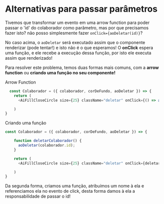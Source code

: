 # Alternativas para passar parâmetros


Tivemos que transformar um evento em uma arrow function para poder passar o 'id' do colaborador como parâmetro, mas por que precisamos fazer isto? não posso simplesmente fazer ``onClick={aoDeletar(id)}``?

No caso acima, o ``aoDeletar`` será executado assim que o componente renderizar (pode tentar!) e isto não é o que esperamos! O **onClick** espera uma função, e ele recebe a execução dessa função, por isto ele executa assim que renderizado!

Para resolver este problema, temos duas formas mais comuns, com a **arrow function** ou **criando uma função no seu componente!**

Arrow Function

```js
  const Colaborador = ({ colaborador, corDeFundo, aoDeletar }) => {
    return (
      <AiFillCloseCircle size={25} className="deletar" onClick={() => aoDeletar(colaborador.id)} />

    )
}
```

Criando uma função
```js
const Colaborador = ({ colaborador, corDeFundo, aoDeletar }) => {

    function deletarColaborador() {
      aoDeletar(colaborador.id);
    }

    return (
      <AiFillCloseCircle size={25} className="deletar" onClick={deletarColaborador} />

    )
}
```

Da segunda forma, criamos uma função, atribuímos um nome à ela e referenciamos ela no evento de click, desta forma damos à ela a responsabilidade de passar o id!